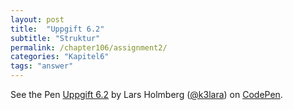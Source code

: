 ```yaml
---
layout: post
title:  "Uppgift 6.2"
subtitle: "Struktur"
permalink: /chapter106/assignment2/
categories: "Kapitel6"
tags: "answer"
---
```

<p data-height="500" data-theme-id="light" data-slug-hash="mWzKdY" data-default-tab="html,result" data-user="k3lara" data-embed-version="2" data-pen-title="Uppgift 6.2" class="codepen">See the Pen <a href="http://codepen.io/k3lara/pen/mWzKdY/">Uppgift 6.2</a> by Lars Holmberg (<a href="http://codepen.io/k3lara">@k3lara</a>) on <a href="http://codepen.io">CodePen</a>.</p>
<script async src="https://production-assets.codepen.io/assets/embed/ei.js"></script>
<figcaption></figcaption>
